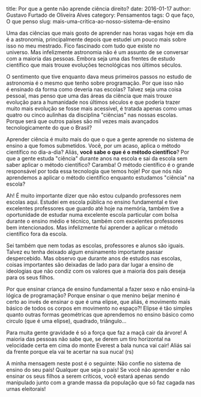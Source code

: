 title: Por que a gente não aprende ciência direito?
date: 2016-01-17
author: Gustavo Furtado de Oliveira Alves
category: Pensamentos
tags: O que faço, O que penso
slug: mais-uma-critica-ao-nosso-sistema-de-ensino

Uma das ciências que mais gosto de aprender nas horas vagas hoje em dia é a astronomia,
principalmente depois que estudei um pouco mais sobre isso no meu
mestrado. Fico fascinado com tudo que existe no universo. Mas
infelizmente astronomia não é um assunto de se conversar com a maioria
das pessoas. Embora seja uma das frentes de estudo científico que mais
trouxe evoluções tecnológicas nos últimos séculos.

O sentimento que tive enquanto dava meus primeiros passos no estudo de
astronomia é o mesmo que tenho sobre programação. Por que isso não
é ensinado da forma como deveria nas escolas? Talvez seja uma coisa
pessoal, mas penso que uma das áreas da ciência que mais trouxe evolução
para a humanidade nos últimos séculos e que poderia trazer muito mais
evolução se fosse mais acessível, é tratada apenas como umas quatro ou
cinco aulinhas da disciplina "ciências" nas nossas escolas. Porque será que
outros países são mil vezes mais avançados tecnologicamente do que o
Brasil?

Aprender ciência é muito mais do que o que a gente aprende no sistema de
ensino a que fomos submetidos. Você, por um acaso, aplica o método
científico no dia-a-dia? Aliás, **você sabe o que é o método
científico**? Por que a gente estuda "ciência" durante anos na escola e
sai da escola sem saber aplicar o método científico? Caramba! O método
científico é o grande responsável por toda essa tecnologia que temos
hoje! Por que nós não aprendemos a aplicar o método científico enquanto
estudamos "ciência" na escola?

Ah! É muito importante dizer que não estou culpando professores nem
escolas aqui. Estudei em escola pública no ensino fundamental e tive
excelentes professores que guardo até hoje na memória, também tive a
oportunidade de estudar numa excelente escola particular com bolsa
durante o ensino médio e técnico, também com excelentes professores bem
intencionados. Mas infelizmente fui aprender a aplicar o método
científico fora da escola.

Sei também que nem todas as escolas, professores e alunos são iguais.
Talvez eu tenha deixado algum ensinamento importante passar
despercebido. Mas observo que durante anos de estudos nas escolas,
coisas importantes são deixadas de lado para dar lugar a ensino de
ideologias que não condiz com os valores que a maioria dos pais deseja
para os seus filhos.

Por que ensinar criança de ensino fundamental a fazer sexo e não
ensiná-la lógica de programação? Porque ensinar o que menino beijar menino é certo ao
invés de ensinar o que é uma elipse, que aliás, é movimento mais básico
de todos os corpos em movimento no espaço?! Elipse é tão simples quanto outras
formas geométricas que aprendemos no ensino básico como circulo (que é
uma elipse), quadrado, triângulo...

Para muita gente gravidade é só a força que faz a maçã cair da árvore! A
maioria das pessoas não sabe que, se derem um tiro horizontal na
velocidade certa em cima do monte Everest a bala nunca vai cair! Aliás
sai da frente porque ela vai te acertar na sua nuca! (rs)

A minha mensagem neste post é o seguinte: Não confie no sistema de
ensino do seu país! Qualquer que seja o país! Se você não aprender e não
ensinar os seus filhos a serem críticos, você estará apenas sendo
manipulado junto com a grande massa da população que só faz cagada nas
urnas eleitorais!
